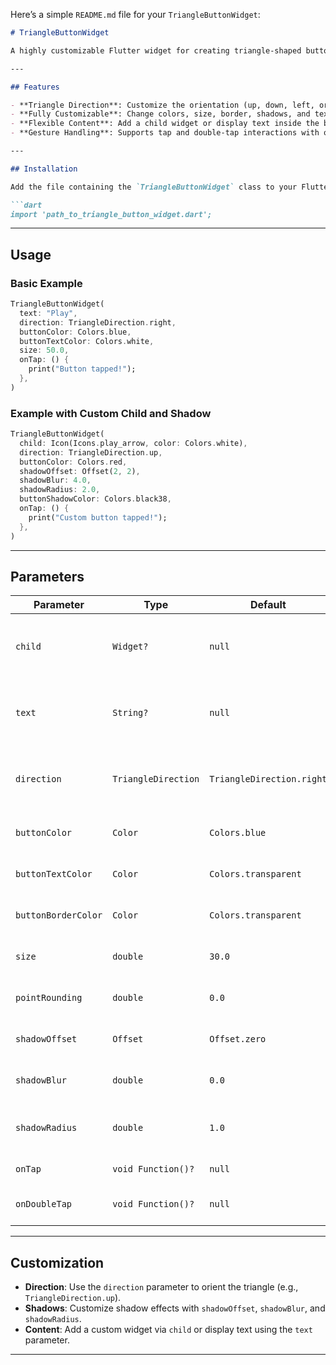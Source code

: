Here’s a simple `README.md` file for your `TriangleButtonWidget`:

```markdown
# TriangleButtonWidget

A highly customizable Flutter widget for creating triangle-shaped buttons with support for various styles, gestures, and configurations.

---

## Features

- **Triangle Direction**: Customize the orientation (up, down, left, or right).
- **Fully Customizable**: Change colors, size, border, shadows, and text styles.
- **Flexible Content**: Add a child widget or display text inside the button.
- **Gesture Handling**: Supports tap and double-tap interactions with optional callbacks.

---

## Installation

Add the file containing the `TriangleButtonWidget` class to your Flutter project and import it where needed.

```dart
import 'path_to_triangle_button_widget.dart';
```

---

## Usage

### Basic Example
```dart
TriangleButtonWidget(
  text: "Play",
  direction: TriangleDirection.right,
  buttonColor: Colors.blue,
  buttonTextColor: Colors.white,
  size: 50.0,
  onTap: () {
    print("Button tapped!");
  },
)
```

### Example with Custom Child and Shadow
```dart
TriangleButtonWidget(
  child: Icon(Icons.play_arrow, color: Colors.white),
  direction: TriangleDirection.up,
  buttonColor: Colors.red,
  shadowOffset: Offset(2, 2),
  shadowBlur: 4.0,
  shadowRadius: 2.0,
  buttonShadowColor: Colors.black38,
  onTap: () {
    print("Custom button tapped!");
  },
)
```

---

## Parameters

| Parameter              | Type                       | Default              | Description                                        |
|------------------------|----------------------------|----------------------|----------------------------------------------------|
| `child`                | `Widget?`                 | `null`               | Custom widget to display inside the button.       |
| `text`                 | `String?`                 | `null`               | Text to display if no child widget is provided.   |
| `direction`            | `TriangleDirection`       | `TriangleDirection.right` | Orientation of the triangle (up, down, left, right). |
| `buttonColor`          | `Color`                   | `Colors.blue`        | Background color of the button.                   |
| `buttonTextColor`      | `Color`                   | `Colors.transparent` | Text color inside the button.                     |
| `buttonBorderColor`    | `Color`                   | `Colors.transparent` | Border color of the triangle.                     |
| `size`                 | `double`                  | `30.0`               | Width and height of the button.                   |
| `pointRounding`        | `double`                  | `0.0`                | Rounds the triangle's corners.                    |
| `shadowOffset`         | `Offset`                  | `Offset.zero`        | Offset for the button's shadow.                   |
| `shadowBlur`           | `double`                  | `0.0`                | Blur radius for the shadow.                       |
| `shadowRadius`         | `double`                  | `1.0`                | Spread radius for the shadow.                     |
| `onTap`                | `void Function()?`        | `null`               | Callback for tap gesture.                         |
| `onDoubleTap`          | `void Function()?`        | `null`               | Callback for double-tap gesture.                  |

---

## Customization

- **Direction**: Use the `direction` parameter to orient the triangle (e.g., `TriangleDirection.up`).
- **Shadows**: Customize shadow effects with `shadowOffset`, `shadowBlur`, and `shadowRadius`.
- **Content**: Add a custom widget via `child` or display text using the `text` parameter.

---
